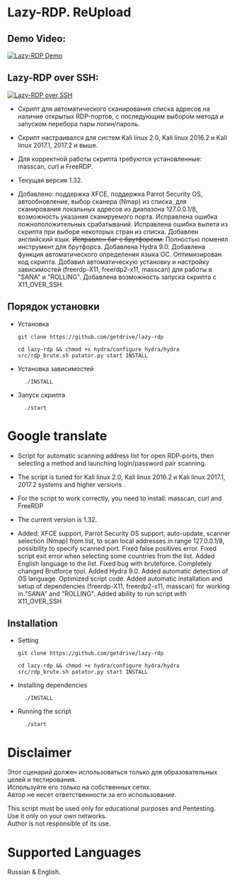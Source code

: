 # Lazy-RDP. ReUpload

## Demo Video:
[![Lazy-RDP Demo](https://i.ytimg.com/vi/Kpl8l6YQq48/hqdefault.jpg)](https://youtu.be/Kpl8l6YQq48)
## Lazy-RDP over SSH:
[![Lazy-RDP over SSH](https://i.ytimg.com/vi/VXScp23WbZw/hqdefault.jpg)](https://youtu.be/VXScp23WbZw)

- Скрипт для автоматического сканирования списка адресов на наличие открытых RDP-портов, с последующим выбором метода и запуском перебора пары логин/пароль. <br/>

- Скрипт  настраивался для систем Kali linux 2.0, Kali linux 2016.2 и Kali linux 2017.1, 2017.2 и выше. <br/>

- Для корректной работы скрипта требуются установленные: masscan, curl и FreeRDP. <br/>

- Текущая версия 1.32. 
- Добавлено: поддержка XFCE, поддержка Parrot Security OS, автообновление, выбор сканера (Nmap) из списка, для сканирования локальных адресов из диапазона 127.0.0.1/8, возможность указания сканируемого порта. Исправлена ошибка ложноположительных срабатываний. Исправлена ошибка вылета из скрипта при выборе некоторых стран из списка. Добавлен английский язык. <s>Исправлен баг с брутфорсом.</s> Полностью поменял инструмент для брутфорса. Добавлена Hydra 9.0. Добавлена функция автоматического определения языка ОС. Оптимизирован код скрипта. Добавил автоматическую установку и настройку зависимостей (freerdp-X11, freerdp2-x11, masscan) для работы в "SANA" и "ROLLING". Добавлена возможность запуска скрипта c X11_OVER_SSH. <br/>

## Порядок установки


- Установка <br/>
               
	  git clone https://github.com/getdrive/lazy-rdp
	  
	  cd lazy-rdp && chmod +x hydra/configure hydra/hydra src/rdp_brute.sh patator.py start INSTALL

- Установка зависимостей <br/>
        
        ./INSTALL

- Запуск скрипта <br/>

        ./start


# Google translate

- Script for automatic scanning address list for open RDP-ports, then selecting a method and launching login/password pair scanning.  <br/>

- The script is tuned for Kali linux 2.0, Kali linux 2016.2 и Kali linux 2017.1, 2017.2 systems and higher versions . <br/>

- For the script to work correctly, you need to install: masscan, curl and FreeRDP <br/>

- The current version is 1.32.
- Added: XFCE support, Parrot Security OS support, auto-update, scanner selection (Nmap) from list, to scan local addresses in range 127.0.0.1/8, possibility to specify scanned port. Fixed false positives error. Fixed script exit error when selecting some countries from the list. Added English language to the list. Fixed bug with bruteforce. Completely changed Brutforce tool. Added Hydra 9.0. Added automatic detection of OS language. Optimized script code. Added automatic installation and setup of dependencies (freerdp-X11, freerdp2-x11, masscan) for working in "SANA" and "ROLLING". Added ability to run script with X11_OVER_SSH

## Installation

- Setting <br/>
         
	  git clone https://github.com/getdrive/lazy-rdp
	  
	  cd lazy-rdp && chmod +x hydra/configure hydra/hydra src/rdp_brute.sh patator.py start INSTALL


- Installing dependencies <br/>
        
        ./INSTALL

- Running the script <br/>

        ./start
        
# Disclaimer

  Этот сценарий должен использоваться только для образовательных целей и тестирования.<br/>
  Используйте его только на собственных сетях.<br/>
  Автор не несет ответственности за его использование.<br/>

  This script must be used only for educational purposes and Pentesting.<br/>
  Use it only on your own networks.<br/>
  Author is not responsible of its use.<br/>

# Supported Languages

 Russian & English.
